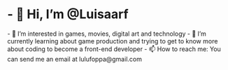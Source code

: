 <h1>- 👋 Hi, I’m @Luisaarf</h1>
- 👀 I’m interested in games, movies, digital art and technology
- 🌱 I’m currently learning about game production and trying to get to know more about coding to become a front-end developer
- 📫 How to reach me: You can send me an email at lulufoppa@gmail.com
